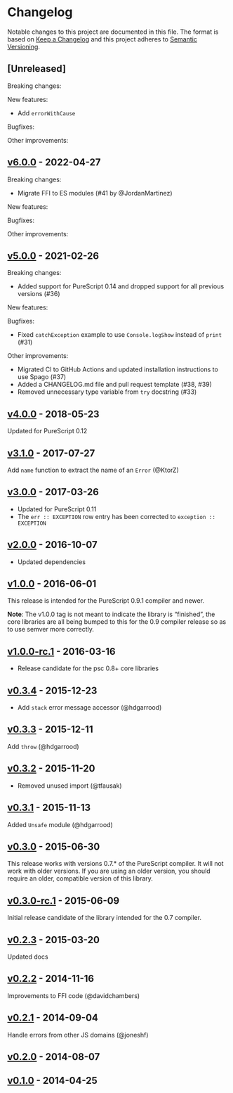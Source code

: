 # Changelog

Notable changes to this project are documented in this file. The format is based on [Keep a Changelog](https://keepachangelog.com/en/1.0.0/) and this project adheres to [Semantic Versioning](https://semver.org/spec/v2.0.0.html).

## [Unreleased]

Breaking changes:

New features:
- Add `errorWithCause`

Bugfixes:

Other improvements:

## [v6.0.0](https://github.com/purescript/purescript-exceptions/releases/tag/v6.0.0) - 2022-04-27

Breaking changes:
- Migrate FFI to ES modules (#41 by @JordanMartinez)

New features:

Bugfixes:

Other improvements:

## [v5.0.0](https://github.com/purescript/purescript-exceptions/releases/tag/v5.0.0) - 2021-02-26

Breaking changes:
- Added support for PureScript 0.14 and dropped support for all previous versions (#36)

New features:

Bugfixes:
- Fixed `catchException` example to use `Console.logShow` instead of `print` (#31)

Other improvements:
- Migrated CI to GitHub Actions and updated installation instructions to use Spago (#37)
- Added a CHANGELOG.md file and pull request template (#38, #39)
- Removed unnecessary type variable from `try` docstring (#33)

## [v4.0.0](https://github.com/purescript/purescript-exceptions/releases/tag/v4.0.0) - 2018-05-23

Updated for PureScript 0.12

## [v3.1.0](https://github.com/purescript/purescript-exceptions/releases/tag/v3.1.0) - 2017-07-27

Add `name` function to extract the name of an `Error` (@KtorZ)

## [v3.0.0](https://github.com/purescript/purescript-exceptions/releases/tag/v3.0.0) - 2017-03-26

- Updated for PureScript 0.11
- The `err :: EXCEPTION` row entry has been corrected to `exception :: EXCEPTION`

## [v2.0.0](https://github.com/purescript/purescript-exceptions/releases/tag/v2.0.0) - 2016-10-07

- Updated dependencies

## [v1.0.0](https://github.com/purescript/purescript-exceptions/releases/tag/v1.0.0) - 2016-06-01

This release is intended for the PureScript 0.9.1 compiler and newer.

**Note**: The v1.0.0 tag is not meant to indicate the library is “finished”, the core libraries are all being bumped to this for the 0.9 compiler release so as to use semver more correctly.

## [v1.0.0-rc.1](https://github.com/purescript/purescript-exceptions/releases/tag/v1.0.0-rc.1) - 2016-03-16

- Release candidate for the psc 0.8+ core libraries

## [v0.3.4](https://github.com/purescript/purescript-exceptions/releases/tag/v0.3.4) - 2015-12-23

- Add `stack` error message accessor (@hdgarrood)

## [v0.3.3](https://github.com/purescript/purescript-exceptions/releases/tag/v0.3.3) - 2015-12-11

Add `throw` (@hdgarrood)

## [v0.3.2](https://github.com/purescript/purescript-exceptions/releases/tag/v0.3.2) - 2015-11-20

- Removed unused import (@tfausak)

## [v0.3.1](https://github.com/purescript/purescript-exceptions/releases/tag/v0.3.1) - 2015-11-13

Added `Unsafe` module (@hdgarrood)

## [v0.3.0](https://github.com/purescript/purescript-exceptions/releases/tag/v0.3.0) - 2015-06-30

This release works with versions 0.7.\* of the PureScript compiler. It will not work with older versions. If you are using an older version, you should require an older, compatible version of this library.

## [v0.3.0-rc.1](https://github.com/purescript/purescript-exceptions/releases/tag/v0.3.0-rc.1) - 2015-06-09

Initial release candidate of the library intended for the 0.7 compiler.

## [v0.2.3](https://github.com/purescript/purescript-exceptions/releases/tag/v0.2.3) - 2015-03-20

Updated docs

## [v0.2.2](https://github.com/purescript/purescript-exceptions/releases/tag/v0.2.2) - 2014-11-16

Improvements to FFI code (@davidchambers)

## [v0.2.1](https://github.com/purescript/purescript-exceptions/releases/tag/v0.2.1) - 2014-09-04

Handle errors from other JS domains (@joneshf)

## [v0.2.0](https://github.com/purescript/purescript-exceptions/releases/tag/v0.2.0) - 2014-08-07



## [v0.1.0](https://github.com/purescript/purescript-exceptions/releases/tag/v0.1.0) - 2014-04-25



